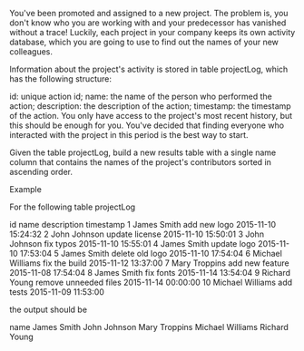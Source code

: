 You've been promoted and assigned to a new project. The problem is, you don't know who you are working with and your predecessor has vanished without a trace! Luckily, each project in your company keeps its own activity database, which you are going to use to find out the names of your new colleagues.

Information about the project's activity is stored in table projectLog, which has the following structure:

id: unique action id;
name: the name of the person who performed the action;
description: the description of the action;
timestamp: the timestamp of the action.
You only have access to the project's most recent history, but this should be enough for you. You've decided that finding everyone who interacted with the project in this period is the best way to start.

Given the table projectLog, build a new results table with a single name column that contains the names of the project's contributors sorted in ascending order.

Example

For the following table projectLog

id	name	            description	            timestamp
1	James Smith	        add new logo	        2015-11-10 15:24:32
2	John Johnson	    update license	        2015-11-10 15:50:01
3	John Johnson	    fix typos	            2015-11-10 15:55:01
4	James Smith	        update logo	            2015-11-10 17:53:04
5	James Smith	        delete old logo	        2015-11-10 17:54:04
6	Michael Williams    fix the build	        2015-11-12 13:37:00
7	Mary Troppins	    add new feature	        2015-11-08 17:54:04
8	James Smith	        fix fonts	            2015-11-14 13:54:04
9	Richard Young	    remove unneeded files	2015-11-14 00:00:00
10	Michael Williams	add tests	            2015-11-09 11:53:00

the output should be

name
James Smith
John Johnson
Mary Troppins
Michael Williams
Richard Young